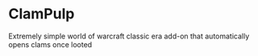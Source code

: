 # ClamPulp
Extremely simple world of warcraft classic era add-on that automatically opens clams once looted
